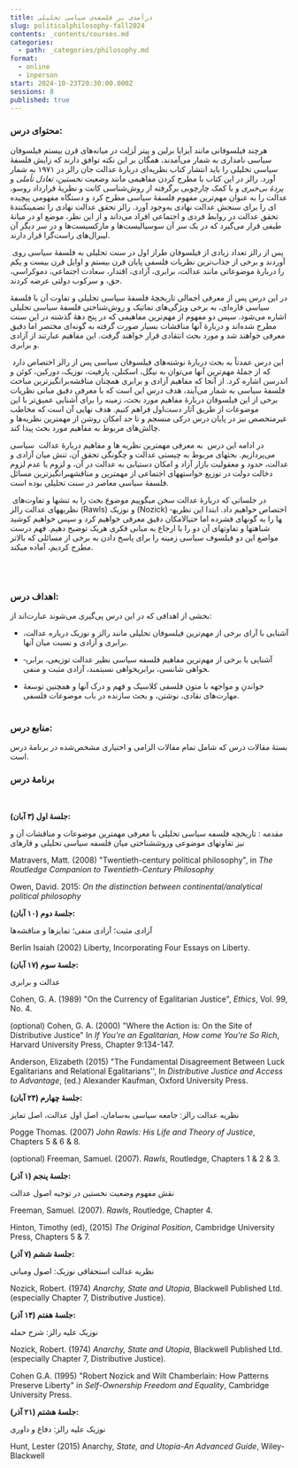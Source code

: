```yaml
---
title: درآمدی بر فلسفه‌ی سیاسی تحلیلی
slug: politicalphilosophy-fall2024
contents: _contents/courses.md
categories:
  - path: _categories/philosophy.md
format:
  - online
  - inperson
start: 2024-10-23T20:30:00.000Z
sessions: 8
published: true
---
```



### محتوای درس:

هرچند فیلسوفانی مانند آیزایا برلین و پیتر لَزلِت در میانه­‌های قرن بیستم فیلسوفان سیاسی نامداری به شمار می­‌آمدند، همگان بر این نکته توافق دارند که زایش فلسفهٔ سیاسی تحلیلی را باید انتشار کتاب نظریه­‌ای دربارهٔ عدالت جان رالز در ۱۹۷۱ به شمار آورد. رالز در اين کتاب با مطرح کردن مفاهيمی مانند وضعيت _نخستين_، _تعادل تأملی_ و _پردهٔ بی­‌خبری_ و با کمک چارچوبی برگرفته از روش­‌شناسی کانت و نظريهٔ قرارداد روسو، عدالت را به عنوان مهم­‌ترين مفهوم فلسفهٔ سياسی مطرح کرد و دستگاه مفهومی پيچيده­‌ای را برای سنجش عدالت نهادی به­‌وجود آورد. رالز تحقق عدالت نهادی را تضمين­کنندهٔ تحقق عدالت در روابط فردی و اجتماعی افراد می­‌داند و از اين نظر، موضع او در ميانهٔ طيفی قرار می­‌گيرد که در يک سر آن سوسياليست­‌ها و مارکسیست­‌ها و در سر ديگر آن ليبرال‌های راست‌‌گرا قرار دارند.

 پس از رالز تعداد زیادی از فیلسوفان طراز اول در سنت تحلیلی به فلسفهٔ سیاسی روی آوردند و برخی از جذاب‌ترین نظریات فلسفی پایان قرن بیستم و اوایل قرن بیست ­و­ یکم را دربارهٔ موضوعاتی مانند عدالت، برابری، آزادی، اقتدار، سعادت اجتماعی، دموکراسی، حق، و سرکوب دولتی عرضه کردند.

در این درس­ پس از معرفی اجمالی تاریخچهٔ فلسفهٔ سیاسی تحلیلی و تفاوت آن با فلسفهٔ سیاسی قاره­‌ای، به برخی ویژگی­‌های تماتیک و روش­‌شناختی فلسفهٔ سیاسی تحلیلی اشاره می­‌شود. سپس دو مفهوم از مهم­‌ترین مفاهیمی که در پنج دههٔ گذشته در این سنت مطرح شده‌­اند و دربارهٔ آنها مناقشات بسیار صورت گرفته به گونه‌‌ای مختصر اما دقیق معرفی خواهند شد و مورد بحث انتقادی قرار خواهند گرفت. این مفاهیم عبارتند از آزادی و برابری.

 این درس­ عمدتاً به بحث دربارهٔ نوشته­‌های فیلسوفان سیاسی پس از رالز اختصاص دارد که از جملهٔ مهم­‌ترین آنها می­‌توان به نیگل، اسکنلن، پارفیت، نوزیک، دورکین، کوئن و اندرسن اشاره کرد. از آنجا که مفاهیم آزادی و برابری همچنان مناقشه‌­برانگیزترین مباحث فلسفهٔ سیاسی به شمار می­‌آیند، هدف‌‌ درس این است که با معرفی دقیق مبانی نظریات برخی از این فیلسوفان دربارهٔ مفاهیم مورد بحث، زمینه را برای آشنایی عمیق­‌تر با این موضوعات از طریق آثار دست­‌اول فراهم کنیم. هدف نهایی آن است که مخاطب غیرمتخصص نیز در پایان درس­ درکی منسجم و تا حد امکان روشن از مهم­ترین نظریه­‌ها و چالش­‌های مربوط به مفاهیم مورد بحث پیدا کند.

در ادامه این درس  به معرفی مهم­ترین نظریه­ ها و مفاهیم دربارهٔ عدالت  سیاسی می‌پردازیم. بحث­های مربوط به چیستی عدالت و چگونگی تحقق آن، تنش میان آزادی و عدالت، حدود و معقولیت بازار آزاد و امکان دستیابی به عدالت در آن، و لزوم یا عدم لزوم دخالت دولت در توزیع خواسته­های اجتماعی از مهم­ترین و مناقشه­برانگیزترین مسائل فلسفهٔ سیاسی معاصر در سنت تحلیلی بوده است.

 در جلساتی که دربارهٔ عدالت سخن می­گوییم موضوع بحث را به تنش­ها و تفاوت‌های نظریه­های عدالت رالز (Rawls) و نوزیک (Nozick) اختصاص خواهیم داد. ابتدا این نظریه­ها را به گونه­ای فشرده اما حتی­الامکان دقیق معرفی خواهیم کرد و سپس خواهیم کوشید شباهت­ها و تفاوت­های آن دو را با ارجاع به مبانی فکری هریک توضیح دهیم. فهم درست مواضع این دو فیلسوف سیاسی زمینه را برای پاسخ دادن به برخی از مسائلی که بالاتر مطرح کردیم، آماده می­کند.

<br><br>

### اهداف درس:

 بخشی از اهدافی که در این درس پی‌گیری می‌شوند عبارت‌اند از:

 - آشنایی با آرای برخی از مهم‌ترین فیلسوفان تحلیلی مانند رالز و نوزیک درباره عدالت، برابری و آزادی و نسبت میان آنها.

 - آشنایی با برخی از مهم‌ترین مفاهیم فلسفه سیاسی نظیر عدالت توزیعی، برابری­خواهی شانسی، برابری­خواهی نسبت­مند، آزادی مثبت و منفی.

 - خواندنِ و مواجهه با متون فلسفی کلاسیک و فهم و درک آنها و همچنین توسعهٔ مهارت‌های نقادی، نوشتن، و بحث سازنده در باب موضوعات فلسفی.
<br><br>

### منابع درس:


بستهٔ مقالات درس که شامل تمام مقالات الزامی و اختیاری مشخص‌شده در برنامهٔ درس است.


### برنامهٔ درس

<br>

**جلسهٔ اول (۳ آبان):**

مقدمه : تاریخچه فلسفه سیاسی تحلیلی با معرفی مهم­ترین موضوعات و مناقشات آن و نیز تفاوت­های موضوعی وروش­شناختی میان فلسفه سیاسی تحلیلی و قاره­ای

<p dir="ltr">
Matravers, Matt. (2008) "Twentieth-century political philosophy", in <i>The Routledge Companion to Twentieth-Century Philosophy</i> <br>

Owen, David. 2015: <i>On the distinction between continental/analytical political philosophy</i>
</p>

**جلسهٔ دوم (۱۰ آبان):**

آزادی مثبت؛ آزادی منفی؛ تمایزها و مناقشه­‌ها

<p dir="ltr">
Berlin Isaiah (2002) </i>Liberty</i>, Incorporating Four Essays on Liberty.
</p>

**جلسهٔ سوم (۱۷ آبان):**

عدالت و برابری

<p dir="ltr">
Cohen, G. A. (1989) "On the Currency of Egalitarian Justice", <i>Ethics</i>, Vol. 99, No. 4.<br>

(optional) Cohen, G. A. (2000) "Where the Action is: On the Site of Distributive Justice" In _If You're an Egalitarian, How come You're So Rich_, Harvard University Press, Chapter 9:134-147.<br>

Anderson, Elizabeth (2015) "The Fundamental Disagreement Between Luck Egalitarians and Relational Egalitarians'', In <i>Distributive Justice and Access to Advantage</i>, (ed.) Alexander Kaufman, Oxford University Press.
</p>

**جلسهٔ چهارم (۲۴ آبان):**

نظریه عدالت رالز: جامعه سیاسی به­‌سامان، اصل اول عدالت، اصل تمایز

<p dir="ltr">
Pogge Thomas. (2007) <i>John Rawls: His Life and Theory of Justice</i>, Chapters 5 & 6 & 8.<br>

(optional) Freeman, Samuel. (2007). _Rawls_, Routledge, Chapters 1 & 2 & 3.
</p>

**جلسهٔ پنجم (۱ آذر):**

نقش مفهوم وضعیت نخستین در توجیه اصول عدالت

<p dir="ltr">
Freeman, Samuel. (2007). <i>Rawls</i>, Routledge, Chapter 4.<br>

Hinton, Timothy (ed), (2015) <i>The Original Position</i>, Cambridge University Press, Chapters 5 & 7.
</p>

**جلسهٔ ششم (۷ آذر):**

نظریه عدالت استحقاقی نوزیک: اصول ومبانی

<p dir="ltr">
Nozick, Robert. (1974) <i>Anarchy, State and Utopia</i>, Blackwell Published Ltd. (especially Chapter 7, Distributive Justice).
</p>

**جلسهٔ هفتم (۱۴ آذر):**

نوزیک علیه رالز: شرح حمله

<p dir="ltr">
Nozick, Robert. (1974) <i>Anarchy, State and Utopia</i>, Blackwell Published Ltd. (especially Chapter 7, Distributive Justice).<br>

Cohen G.A. (1995) "Robert Nozick and Wilt Chamberlain: How Patterns Preserve Liberty" in <i>Self-Ownership Freedom and Equality</i>, Cambridge University Press.
</p>

**جلسهٔ هشتم (۲۱ آذر):**

نوزیک علیه رالز: دفاع و داوری

<p dir="ltr">
Hunt, Lester (2015) Anarchy, <i>State, and Utopia-An Advanced Guide</i>, Wiley-Blackwell
</p>
